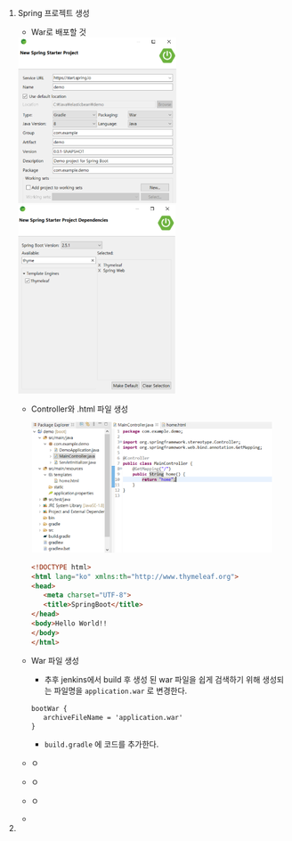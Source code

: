 1. Spring 프로젝트 생성

   * War로 배포할 것

   <img src="img/1.PNG" alt="1" style="zoom:60%;" />

   <img src="img/2.PNG" alt="2" style="zoom:60%;" />

   * Controller와 .html 파일 생성

     <img src="img/3.PNG" alt="3" style="zoom:60%;" />

     ```html
     <!DOCTYPE html>
     <html lang="ko" xmlns:th="http://www.thymeleaf.org">
     <head>
     	<meta charset="UTF-8">
     	<title>SpringBoot</title>
     </head>
     <body>Hello World!!
     </body>
     </html>
     ```

   * War 파일 생성

     * 추후 jenkins에서 build 후 생성 된 war 파일을 쉽게 검색하기 위해 생성되는 파일명을 `application.war` 로 변경한다.

     ```
     bootWar { 
     	archiveFileName = 'application.war' 
     }
     ```

     * `build.gradle` 에 코드를 추가한다.

   * ㅇ

   * ㅇ

   * ㅇ

   * 

2. 